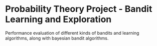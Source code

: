 # Probability Theory Project - Bandit Learning and Exploration
Performance evaluation of different kinds of bandits and learning algorithms, along with bayesian bandit algorithms.
